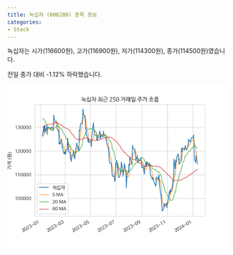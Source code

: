 ```yaml
---
title: 녹십자 (006280) 종목 정보
categories:
- Stock
---
```


녹십자는 시가(116600원), 고가(116900원), 저가(114300원), 종가(114500원)였습니다.

전일 종가 대비 -1.12% 하락했습니다.

<!-- more -->

![006280](/assets/stock_images/006280.png)